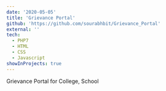 ```yaml
---
date: '2020-05-05'
title: 'Grievance Portal'
github: 'https://github.com/sourabhbit/Grievance_Portal'
external: ''
tech:
  - PHP7
  - HTML
  - CSS
  - Javascript
showInProjects: true
---
```


Grievance Portal for College, School
